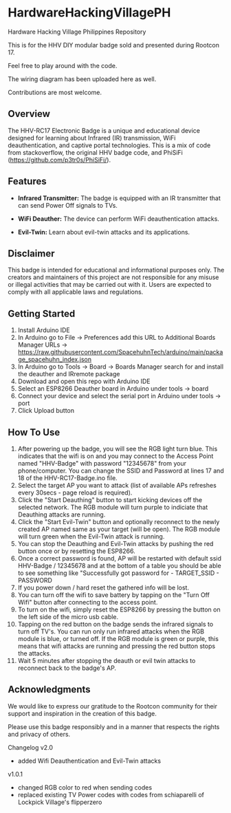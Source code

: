 # HardwareHackingVillagePH
Hardware Hacking Village Philippines Repository

This is for the HHV DIY modular badge sold and presented during Rootcon 17.

Feel free to play around with the code.

The wiring diagram has been uploaded here as well.

Contributions are most welcome.





## Overview

The HHV-RC17 Electronic Badge is a unique and educational device designed for learning about Infrared (IR) transmission, WiFi deauthentication, and captive portal technologies. This is a mix of code from stackoverflow, the original HHV badge code, and PhiSiFi (https://github.com/p3tr0s/PhiSiFi/).

## Features

- **Infrared Transmitter:** The badge is equipped with an IR transmitter that can send Power Off signals to TVs. 

- **WiFi Deauther:** The device can perform WiFi deauthentication attacks. 

- **Evil-Twin:** Learn about evil-twin attacks and its applications. 


## Disclaimer

This badge is intended for educational and informational purposes only. The creators and maintainers of this project are not responsible for any misuse or illegal activities that may be carried out with it. Users are expected to comply with all applicable laws and regulations.


## Getting Started

1. Install Arduino IDE
2. In Arduino go to File -> Preferences add this URL to Additional Boards Manager URLs -> https://raw.githubusercontent.com/SpacehuhnTech/arduino/main/package_spacehuhn_index.json
3. In Arduino go to Tools -> Board -> Boards Manager search for and install the deauther and IRremote package
4. Download and open this repo with Arduino IDE
5. Select an ESP8266 Deauther board in Arduino under tools -> board
6. Connect your device and select the serial port in Arduino under tools -> port
7. Click Upload button


## How To Use
1. After powering up the badge, you will see the RGB light turn blue. This indicates that the wifi is on and you may connect to the Access Point named "HHV-Badge" with password "12345678" from your phone/computer. You can change the SSID and Password at lines 17 and 18 of the HHV-RC17-Badge.ino file.
2. Select the target AP you want to attack (list of available APs refreshes every 30secs - page reload is required).
3. Click the "Start Deauthing" button to start kicking devices off the selected network. The RGB module will turn purple to indiciate that Deauthing attacks are running.
4. Click the "Start Evil-Twin" button and optionally reconnect to the newly created AP named same as your target (will be open). The RGB module will turn green when the Evil-Twin attack is running.
5. You can stop the Deauthing and Evil-Twin attacks by pushing the red button once or by resetting the ESP8266.
6. Once a correct password is found, AP will be restarted with default ssid HHV-Badge / 12345678 and at the bottom of a table you should be able to see something like "Successfully got password for - TARGET_SSID - PASSWORD
7. If you power down / hard reset the gathered info will be lost.
8. You can turn off the wifi to save battery by tapping on the "Turn Off Wifi" button after connecting to the access point.
9. To turn on the wifi, simply reset the ESP8266 by pressing the button on the left side of the micro usb cable.
10. Tapping on the red button on the badge sends the infrared signals to turn off TV's. You can run only run infrared attacks when the RGB module is blue, or turned off. If the RGB module is green or purple, this means that wifi attacks are running and pressing the red  button stops the attacks.
11. Wait 5 minutes after stopping the deauth or evil twin attacks to reconnect back to the badge's AP.


## Acknowledgments

We would like to express our gratitude to the Rootcon community for their support and inspiration in the creation of this badge.

Please use this badge responsibly and in a manner that respects the rights and privacy of others.


Changelog
v2.0
- added Wifi Deauthentication and Evil-Twin attacks

v1.0.1
- changed RGB color to red when sending codes
- replaced existing TV Power codes with codes from schiaparelli of Lockpick Village's flipperzero
